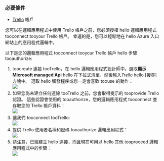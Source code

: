 ### <a name="prerequisites"></a>必要條件
* [Trello](http://trello.com) 帳戶 

您可以在邏輯應用程式中使用 Trello 帳戶之前，您必須授權 hello 邏輯應用程式 tooconnect tooyour Trello 帳戶。 幸運的是，您可以輕鬆地在 hello Azure 入口網站上的應用程式邏輯中。 

以下是您的邏輯應用程式 tooconnect tooyour Trello 帳戶 hello 步驟 tooauthorize:

1. toocreate 連接 tooTrello，在 hello 邏輯應用程式設計師中，選取**顯示 Microsoft managed Api** hello 在下拉式清單，然後輸入*Trello* hello [搜尋] 方塊中。 選取 hello 觸發程序或您一定會喜歡 toouse 的動作：  
   ![](./media/connectors-create-api-trello/trello-1.png)
2. 如果您尚未建立任何連線 tooTrello 之前，您會取得提示的 tooprovide Trello 認證。 這些認證會使用的 tooauthorize，您的邏輯應用程式 tooconnect 並存取您的 Trello 帳戶資料：  
   ![](./media/connectors-create-api-trello/trello-2.png) 
3. 讓我們 tooconnect tooTrello:  
   ![](./media/connectors-create-api-trello/trello-3.png)   
4. 提供 Trello 使用者名稱和密碼 tooauthorize 邏輯應用程式：  
   ![](./media/connectors-create-api-trello/trello-4.png)  
5. 請注意，已經建立 hello 連接，而且現在可用以 hello 其他 tooproceed 邏輯應用程式中的步驟：  
   ![](./media/connectors-create-api-trello/trello-5.png)

